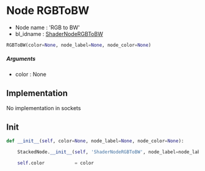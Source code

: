 # Node RGBToBW

- Node name : 'RGB to BW'
- bl_idname : [ShaderNodeRGBToBW](https://docs.blender.org/api/current/bpy.types.ShaderNodeRGBToBW.html)


``` python
RGBToBW(color=None, node_label=None, node_color=None)
```
##### Arguments

- color : None

## Implementation

No implementation in sockets

## Init

``` python
def __init__(self, color=None, node_label=None, node_color=None):

    StackedNode.__init__(self, 'ShaderNodeRGBToBW', node_label=node_label, node_color=node_color)

    self.color           = color
```
